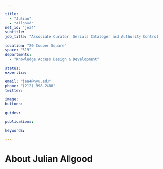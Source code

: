 ```yaml
---

title:
  - "Julian"
  - "Allgood"
net_id: "jea4"
subtitle: 
job_title: "Associate Curator: Serials Cataloger and Authority Control Librarian"

location: "20 Cooper Square"
space: "319"
departments:
  - "Knowledge Access Design & Development"

status: 
expertise:

email: "jea4@nyu.edu"
phone: "(212) 998-2488"
twitter: 

image: 
buttons:

guides:

publications:

keywords:

---
```


# About Julian Allgood



